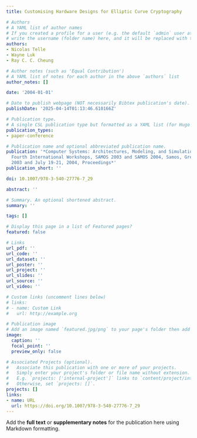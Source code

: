 ```yaml
---
title: Customising Hardware Designs for Elliptic Curve Cryptography

# Authors
# A YAML list of author names
# If you created a profile for a user (e.g. the default `admin` user at `content/authors/admin/`), 
# write the username (folder name) here, and it will be replaced with their full name and linked to their profile.
authors:
- Nicolas Telle
- Wayne Luk
- Ray C. C. Cheung

# Author notes (such as 'Equal Contribution')
# A YAML list of notes for each author in the above `authors` list
author_notes: []

date: '2004-01-01'

# Date to publish webpage (NOT necessarily Bibtex publication's date).
publishDate: '2025-04-14T01:13:46.610166Z'

# Publication type.
# A single CSL publication type but formatted as a YAML list (for Hugo requirements).
publication_types:
- paper-conference

# Publication name and optional abbreviated publication name.
publication: '*Computer Systems: Architectures, Modeling, and Simulation, Third and
  Fourth International Workshops, SAMOS 2003 and SAMOS 2004, Samos, Greece, July 21-23,
  2003 and July 19-21, 2004, Proceedings*'
publication_short: ''

doi: 10.1007/978-3-540-27776-7_29

abstract: ''

# Summary. An optional shortened abstract.
summary: ''

tags: []

# Display this page in a list of Featured pages?
featured: false

# Links
url_pdf: ''
url_code: ''
url_dataset: ''
url_poster: ''
url_project: ''
url_slides: ''
url_source: ''
url_video: ''

# Custom links (uncomment lines below)
# links:
# - name: Custom Link
#   url: http://example.org

# Publication image
# Add an image named `featured.jpg/png` to your page's folder then add a caption below.
image:
  caption: ''
  focal_point: ''
  preview_only: false

# Associated Projects (optional).
#   Associate this publication with one or more of your projects.
#   Simply enter your project's folder or file name without extension.
#   E.g. `projects: ['internal-project']` links to `content/project/internal-project/index.md`.
#   Otherwise, set `projects: []`.
projects: []
links:
- name: URL
  url: https://doi.org/10.1007/978-3-540-27776-7_29
---
```


Add the **full text** or **supplementary notes** for the publication here using Markdown formatting.
